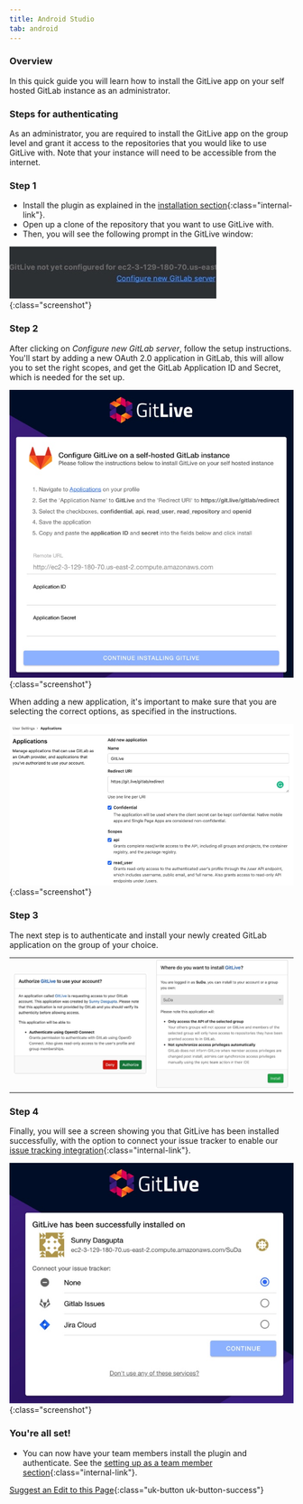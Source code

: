 ```yaml
---
title: Android Studio
tab: android
---
```


### Overview

In this quick guide you will learn how to install the GitLive app on your self hosted GitLab instance as an administrator.

### Steps for authenticating
As an administrator, you are required to install the GitLive app on the group level and grant it access to the repositories that you would like to use GitLive with. Note that your instance will need to be accessible from the internet.
### Step 1
* Install the plugin as explained in the [installation section](/){:class="internal-link"}.
* Open up a clone of the repository that you want to use GitLive with.
* Then, you will see the following prompt in the GitLive window:

![Configure Server](/uploads/jetbrains-gsh-configure-server.jpg "Configure Server"){:class="screenshot"}


### Step 2

After clicking on *Configure new GitLab server*, follow the setup instructions. You'll start by adding a new OAuth 2.0 application in GitLab, this will allow you to set the right scopes, and get the GitLab Application ID and Secret, which is needed for the set up.

![Self hosted form](/uploads/gsh-form-empty.jpg "Self hosted form"){:class="screenshot"}

When adding a new application, it's important to make sure that you are selecting the correct options, as specified in the instructions.

![Form Options](/uploads/gsh-form-fill.jpg "Form Options"){:class="screenshot"}

### Step 3

The next step is to authenticate and install your newly created GitLab application on the group of your choice.

<table class="table-custom">
  <tbody>
        <tr>
            <td class="td-custom">
              <img src="/uploads/gsh-authorise.jpg">
            </td>
            <td class="td-custom">
              <img src="/uploads/gsh-where.jpg">
            </td>
        </tr>
  </tbody>
</table>

### Step 4

Finally, you will see a screen showing you that GitLive has been installed successfully, with the option to connect your issue tracker to enable our [issue tracking integration](/docs/issuetracking){:class="internal-link"}.

![Successful Self Hosted Installation](/uploads/gsh-successful.jpg "Successful Self Hosted Installation"){:class="screenshot"}

### You're all set!

* You can now have your team members install the plugin and authenticate. See the  [setting up as a team member section](/docs/teammember){:class="internal-link"}.


[Suggest an Edit to this Page](https://github.com/GitLiveApp/GitLive/edit/master/_sections/self-hosted-admin-android-studio.md){:class="uk-button uk-button-success"}



